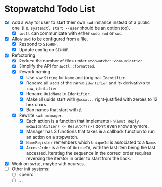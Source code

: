 # Stopwatchd Todo List

 - [x] Add a way for user to start their own `swd` instance instead of a public one. (i.e. `systemctl start --user` should be an option too).
   - [x] `swctl` can communicate with either `sudo swd` or `swd`.
 - [x] Allow `swd` to be configured from a file.
   - [x] Respond to `SIGHUP`.
   - [x] Update config on `SIGHUP`.
 - [x] Refactoring
   - [x] Reduce the number of files under `stopwatchd::communication`.
   - [x] Simplify the API for `swctl::formatted`.
   - [x] Rework naming
     - [x] Use raw `String` for `Name` and (original) `Identifier`.
     - [x] Rename all uses of the name `identifier` and its derivatives to `raw_identifier`
     - [x] Rename `UuidName` to `Identifier`.
     - [x] Make all uuids start with `@xxxx...` right-justified with zeroes to 12 hex chars
     - [x] Ban names that start with `@`.
   - [x] Rewrite `swd::manager`.
     - [x] Each action is a function that implements `Fn(&mut Reply, &RawIdentifier) -> Result<???>` I don't even know anymore.
     - [x] Manager has 3 functions that takes in a callback function to run an action on a stopwatch.
     - [x] `NameRegister` remembers which `UniqueId` is associated to a `Name`.
     - [x] `AccessOrder` is a `Vec` of `UniqueId`, with the last item being the last accessed. Iterating the sequence in the correct order requires reversing the iterator in order to start from the back.
 - [x] Work on `swtui`, maybe with ncurses.
 - [ ] Other init systems:
   - [ ] openrc
   - [ ] ...
